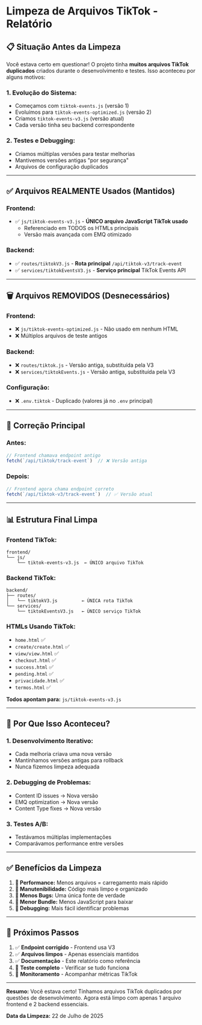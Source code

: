 # Limpeza de Arquivos TikTok - Relatório

## 📋 **Situação Antes da Limpeza**

Você estava certo em questionar! O projeto tinha **muitos arquivos TikTok duplicados** criados durante o desenvolvimento e testes. Isso aconteceu por alguns motivos:

### **1. Evolução do Sistema:**
- Começamos com `tiktok-events.js` (versão 1)
- Evoluímos para `tiktok-events-optimized.js` (versão 2)  
- Criamos `tiktok-events-v3.js` (versão atual)
- Cada versão tinha seu backend correspondente

### **2. Testes e Debugging:**
- Criamos múltiplas versões para testar melhorias
- Mantivemos versões antigas "por segurança"
- Arquivos de configuração duplicados

---

## ✅ **Arquivos REALMENTE Usados (Mantidos)**

### **Frontend:**
- ✅ `js/tiktok-events-v3.js` - **ÚNICO arquivo JavaScript TikTok usado**
  - Referenciado em TODOS os HTMLs principais
  - Versão mais avançada com EMQ otimizado

### **Backend:**
- ✅ `routes/tiktokV3.js` - **Rota principal** `/api/tiktok-v3/track-event`
- ✅ `services/tiktokEventsV3.js` - **Serviço principal** TikTok Events API

---

## 🗑️ **Arquivos REMOVIDOS (Desnecessários)**

### **Frontend:**
- ❌ `js/tiktok-events-optimized.js` - Não usado em nenhum HTML
- ❌ Múltiplos arquivos de teste antigos

### **Backend:**
- ❌ `routes/tiktok.js` - Versão antiga, substituída pela V3
- ❌ `services/tiktokEvents.js` - Versão antiga, substituída pela V3

### **Configuração:**
- ❌ `.env.tiktok` - Duplicado (valores já no `.env` principal)

---

## 🔧 **Correção Principal**

### **Antes:**
```javascript
// Frontend chamava endpoint antigo
fetch(`/api/tiktok/track-event`)  // ❌ Versão antiga
```

### **Depois:**
```javascript  
// Frontend agora chama endpoint correto
fetch(`/api/tiktok-v3/track-event`)  // ✅ Versão atual
```

---

## 📊 **Estrutura Final Limpa**

### **Frontend TikTok:**
```
frontend/
└── js/
    └── tiktok-events-v3.js  ← ÚNICO arquivo TikTok
```

### **Backend TikTok:**
```
backend/
├── routes/
│   └── tiktokV3.js         ← ÚNICA rota TikTok
└── services/
    └── tiktokEventsV3.js   ← ÚNICO serviço TikTok
```

### **HTMLs Usando TikTok:**
- `home.html` ✅
- `create/create.html` ✅  
- `view/view.html` ✅
- `checkout.html` ✅
- `success.html` ✅
- `pending.html` ✅
- `privacidade.html` ✅
- `termos.html` ✅

**Todos apontam para:** `js/tiktok-events-v3.js`

---

## 🎯 **Por Que Isso Aconteceu?**

### **1. Desenvolvimento Iterativo:**
- Cada melhoria criava uma nova versão
- Mantínhamos versões antigas para rollback
- Nunca fizemos limpeza adequada

### **2. Debugging de Problemas:**
- Content ID issues → Nova versão
- EMQ optimization → Nova versão  
- Content Type fixes → Nova versão

### **3. Testes A/B:**
- Testávamos múltiplas implementações
- Comparávamos performance entre versões

---

## ✅ **Benefícios da Limpeza**

1. **🚀 Performance:** Menos arquivos = carregamento mais rápido
2. **🧹 Manutenibilidade:** Código mais limpo e organizado  
3. **🐛 Menos Bugs:** Uma única fonte de verdade
4. **📱 Menor Bundle:** Menos JavaScript para baixar
5. **🔧 Debugging:** Mais fácil identificar problemas

---

## 🔄 **Próximos Passos**

1. ✅ **Endpoint corrigido** - Frontend usa V3
2. ✅ **Arquivos limpos** - Apenas essenciais mantidos
3. ✅ **Documentação** - Este relatório como referência
4. 🔄 **Teste completo** - Verificar se tudo funciona
5. 🔄 **Monitoramento** - Acompanhar métricas TikTok

---

**Resumo:** Você estava certo! Tínhamos arquivos TikTok duplicados por questões de desenvolvimento. Agora está limpo com apenas 1 arquivo frontend e 2 backend essenciais.

**Data da Limpeza:** 22 de Julho de 2025
